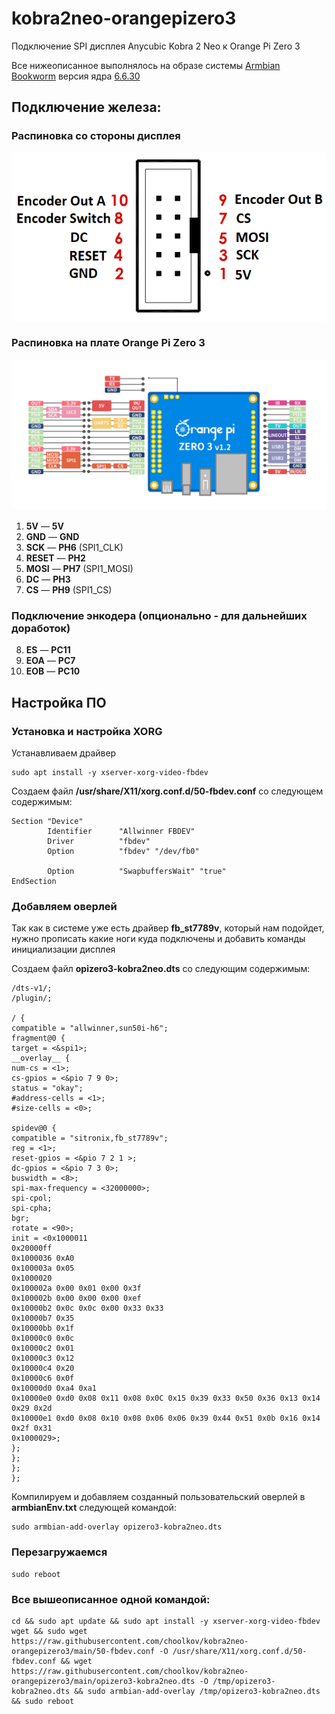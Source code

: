 # kobra2neo-orangepizero3
Подключение SPI дисплея Anycubic Kobra 2 Neo к Orange Pi Zero 3

Все нижеописанное выполнялось на образе системы [Armbian Bookworm](https://www.armbian.com/orange-pi-zero-3/) версия ядра [6.6.30](https://github.com/armbian/community/releases/download/24.5.0-trunk.532/Armbian_community_24.5.0-trunk.532_Orangepizero3_bookworm_current_6.6.30_minimal.img.xz)



## Подключение железа:
### Распиновка со стороны дисплея
![](https://github.com/choolkov/kobra2neo-orangepizero3/blob/main/kobra2neo_pinout.png?raw=true)
### Распиновка на плате Orange Pi Zero 3
![](https://github.com/choolkov/kobra2neo-orangepizero3/blob/main/opizero3_pinout.png?raw=true)

1) **5V** — **5V**
2) **GND** — **GND**
3) **SCK** — **PH6** (SPI1_CLK)
4) **RESET** — **PH2**
5) **MOSI** — **PH7** (SPI1_MOSI)
6) **DC** — **PH3**
7) **CS** — **PH9** (SPI1_CS)
### Подключение энкодера (опционально - для дальнейших доработок)
8) **ES** — **PC11**
9) **EOA** — **PC7**
10) **EOB** — **PC10**

## Настройка ПО
### Установка и настройка XORG
Устанавливаем драйвер
```
sudo apt install -y xserver-xorg-video-fbdev
```
Создаем файл **/usr/share/X11/xorg.conf.d/50-fbdev.conf** со следующем содержимым:
```
Section "Device"
        Identifier      "Allwinner FBDEV"
        Driver          "fbdev"
        Option          "fbdev" "/dev/fb0"

        Option          "SwapbuffersWait" "true"
EndSection
```

### Добавляем оверлей
Так как в системе уже есть драйвер **fb_st7789v**, который нам подойдет, нужно прописать какие ноги куда подключены и добавить команды инициализации дисплея

Создаем файл **opizero3-kobra2neo.dts** со следующим содержимым:
```
/dts-v1/;
/plugin/;
  
/ {
compatible = "allwinner,sun50i-h6";
fragment@0 {
target = <&spi1>;
__overlay__ {
num-cs = <1>;
cs-gpios = <&pio 7 9 0>;
status = "okay";
#address-cells = <1>;
#size-cells = <0>;
  
spidev@0 {
compatible = "sitronix,fb_st7789v";
reg = <1>;
reset-gpios = <&pio 7 2 1 >;
dc-gpios = <&pio 7 3 0>;
buswidth = <8>;
spi-max-frequency = <32000000>;
spi-cpol;
spi-cpha;
bgr;
rotate = <90>;
init = <0x1000011
0x20000ff
0x1000036 0xA0
0x100003a 0x05
0x1000020
0x100002a 0x00 0x01 0x00 0x3f
0x100002b 0x00 0x00 0x00 0xef
0x10000b2 0x0c 0x0c 0x00 0x33 0x33
0x10000b7 0x35
0x10000bb 0x1f
0x10000c0 0x0c
0x10000c2 0x01
0x10000c3 0x12
0x10000c4 0x20
0x10000c6 0x0f
0x10000d0 0xa4 0xa1
0x10000e0 0xd0 0x08 0x11 0x08 0x0C 0x15 0x39 0x33 0x50 0x36 0x13 0x14 0x29 0x2d
0x10000e1 0xd0 0x08 0x10 0x08 0x06 0x06 0x39 0x44 0x51 0x0b 0x16 0x14 0x2f 0x31
0x1000029>;
};
};
};
};
```

Компилируем и добавляем созданный пользовательский оверлей в **armbianEnv.txt** следующей командой:
```
sudo armbian-add-overlay opizero3-kobra2neo.dts
```
### Перезагружаемся
```
sudo reboot
```
### Все вышеописанное одной командой:
```
cd && sudo apt update && sudo apt install -y xserver-xorg-video-fbdev wget && sudo wget https://raw.githubusercontent.com/choolkov/kobra2neo-orangepizero3/main/50-fbdev.conf -O /usr/share/X11/xorg.conf.d/50-fbdev.conf && wget https://raw.githubusercontent.com/choolkov/kobra2neo-orangepizero3/main/opizero3-kobra2neo.dts -O /tmp/opizero3-kobra2neo.dts && sudo armbian-add-overlay /tmp/opizero3-kobra2neo.dts && sudo reboot
```
